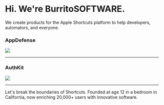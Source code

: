 # Hi. We're BurritoSOFTWARE.
We create products for the Apple Shortcuts platform to help developers, automators, and everyone.

### AppDefense
[![](https://cdn.discordapp.com/attachments/558842854462717954/736693651941621800/IMG_4245-2.PNG)](https://vimeo.com/441665680)

---

### AuthKit
[![](https://cdn.discordapp.com/attachments/558842854462717954/736693653132542022/IMG_4246-2.JPG)](https://vimeo.com/441665767)

---

Let's break the boundaries of Shortcuts. Founded at age 12 in a bedroom in California, now enriching 20,000+ users with innovative software.
